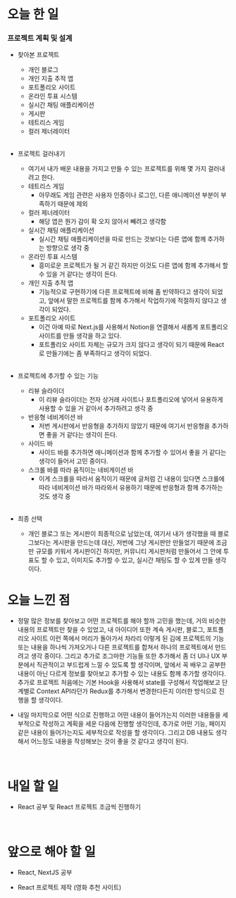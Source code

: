 # 오늘 한 일

### 프로젝트 계획 및 설계

- 찾아본 프로젝트

  - 개인 블로그
  - 개인 지출 추적 앱
  - 포트폴리오 사이트
  - 온라인 투표 시스템
  - 실시간 채팅 애플리케이션
  - 게시판
  - 테트리스 게임
  - 컬러 제너레이터

  <br />

- 프로젝트 걸러내기
  - 여기서 내가 배운 내용을 가지고 만들 수 있는 프로젝트를 위해 몇 가지 걸러내려고 한다.
  - 테트리스 게임
    - 아무래도 게임 관련은 사용자 인증이나 로그인, 다른 애니메이션 부분이 부족하기 때문에 제외
  - 컬러 제너레이터
    - 해당 앱은 뭔가 감이 확 오지 않아서 빼려고 생각함
  - 실시간 채팅 애플리케이션
    - 실시간 채팅 애플리케이션을 따로 만드는 것보다는 다른 앱에 함께 추가하는 방향으로 생각 중
  - 온라인 투표 시스템
    - 흥미로운 프로젝트가 될 거 같긴 하지만 이것도 다른 앱에 함께 추가해서 할 수 있을 거 같다는 생각이 든다.
  - 개인 지출 추적 앱
    - 기능적으로 구현하기에 다른 프로젝트에 비해 좀 빈약하다고 생각이 되었고, 앞에서 말한 프로젝트를 함께 추가해서 작업하기에 적절하지 않다고 생각이 되었다.
  - 포트폴리오 사이트
    - 이건 아예 따로 Next.js를 사용해서 Notion을 연결해서 새롭게 포트폴리오 사이트를 만들 생각을 하고 있다.
    - 포트폴리오 사이트 자체는 규모가 크지 않다고 생각이 되기 때문에 React로 만들기에는 좀 부족하다고 생각이 되었다.

  <br />

- 프로젝트에 추가할 수 있는 기능
  - 리뷰 슬라이더
    - 이 리뷰 슬라이더는 전자 상거래 사이트나 포트폴리오에 넣어서 유용하게 사용할 수 있을 거 같아서 추가하려고 생각 중
  - 반응형 네비게이션 바
    - 저번 게시판에서 반응형을 추가하지 않았기 때문에 여기서 반응형을 추가하면 좋을 거 같다는 생각이 든다.
  - 사이드 바
    - 사이드 바를 추가하면 애니메이션과 함께 추가할 수 있어서 좋을 거 같다는 생각이 들어서 고민 중이다.
  - 스크롤 바를 따라 움직이는 네비게이션 바
    - 이게 스크롤을 따라서 움직이기 때문에 글처럼 긴 내용이 있다면 스크롤에 따라 네비게이션 바가 따라와서 유용하기 때문에 반응형과 함께 추가하는 것도 생각 중

  <br />

- 최종 선택
  - 개인 블로그 또는 게시판이 최종적으로 남았는데, 여기서 내가 생각했을 때 블로그보다는 게시판을 만드는데 대신, 저번에 그냥 게시판만 만들었기 때문에 조금만 규모를 키워서 게시판이긴 하지만, 커뮤니티 게시판처럼 만들어서 그 안에 투표도 할 수 있고, 이미지도 추가할 수 있고, 실시간 채팅도 할 수 있게 만들 생각이다.

# 오늘 느낀 점

- 정말 많은 정보를 찾아보고 어떤 프로젝트를 해야 할까 고민을 했는데, 거의 비슷한 내용의 프로젝트만 찾을 수 있었고, 내 아이디어 또한 계속 게시판, 블로그, 포트폴리오 사이트 이런 쪽에서 머리가 돌아가서 차라리 이렇게 된 김에 프로젝트의 기능 또는 내용을 하나씩 가져오거나 다른 프로젝트를 합쳐서 하나의 프로젝트에서 만드려고 생각 중이다. 그리고 추가로 조그마한 기능들 또한 추가해서 좀 더 UI나 UX 부분에서 직관적이고 부드럽게 느낄 수 있도록 할 생각이며, 앞에서 꼭 배우고 공부한 내용이 아닌 다르게 정보를 찾아보고 추가할 수 있는 내용도 함께 추가할 생각이다. 추가로 프로젝트 처음에는 기본 Hook을 사용해서 state를 구성해서 작업해보고 단계별로 Context API라던가 Redux를 추가해서 변경한다든지 이러한 방식으로 진행을 할 생각이다.

- 내일 마지막으로 어떤 식으로 진행하고 어떤 내용이 들어가는지 이러한 내용들을 세부적으로 작성하고 계획을 세운 다음에 진행할 생각인데, 추가로 어떤 기능, 페이지 같은 내용이 들어가는지도 세부적으로 작성을 할 생각이다. 그리고 DB 내용도 생각해서 어느정도 내용을 작성해보는 것이 좋을 것 같다고 생각이 된다.

<br />

# 내일 할 일

- React 공부 및 React 프로젝트 조금씩 진행하기

<br />

# 앞으로 해야 할 일

- React, NextJS 공부

- React 프로젝트 제작 (영화 추천 사이트)
